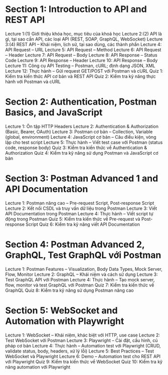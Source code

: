 # Section 1: Introduction to API and REST API

Lecture 1:(1) Giới thiệu khóa học, mục tiêu của khoá học
Lecture 2:(2) API là gì, tại sao cần API, các loại API (REST, SOAP, GraphQL, WebSocket)
Lecture 3:(4) REST API – Khái niệm, lịch sử, tại sao dùng, các thành phần
Lecture 4: API Request – URL
Lecture 5: API Request – Method
Lecture 6: API Request – Header
Lecture 7: API Request – Body
Lecture 8: API Response – Status Code
Lecture 9: API Response – Header
Lecture 10: API Response – Body
Lecture 11: Công cụ API Testing – Postman, cURL; định dạng JSON, XML
Lecture 12: Thực hành – Gửi request GET/POST với Postman và cURL
Quiz 1: Kiểm tra kiến thức API cơ bản và REST API
Quiz 2: Kiểm tra kỹ năng thực hành với Postman và cURL

# Section 2: Authentication, Postman Basics, and JavaScript

Lecture 1: Ôn tập HTTP Headers
Lecture 2: Authentication & Authorization (Basic, Bearer, OAuth)
Lecture 3: Postman cơ bản – Collection, Variable (global, environment)
Lecture 4: JavaScript cơ bản – Câu điều kiện, vòng lặp cho test script
Lecture 5: Thực hành – Viết test case với Postman (status code, response body)
Quiz 3: Kiểm tra kiến thức về Authentication & Authorization
Quiz 4: Kiểm tra kỹ năng sử dụng Postman và JavaScript cơ bản

# Section 3: Postman Advanced 1 and API Documentation

Lecture 1: Postman nâng cao – Pre-request Script, Post-response Script
Lecture 2: Kết nối CSDL và truy vấn dữ liệu trong Postman
Lecture 3: Viết API Documentation trong Postman
Lecture 4: Thực hành – Viết script tự động trong Postman
Quiz 5: Kiểm tra kiến thức về Pre-request và Post-response Script
Quiz 6: Kiểm tra kỹ năng viết API Documentation

# Section 4: Postman Advanced 2, GraphQL, Test GraphQL với Postman

Lecture 1: Postman Features – Visualization, Body Data Types, Mock Server, Flow, Monitor
Lecture 2: GraphQL – Khái niệm và cách sử dụng
Lecture 3: Test GraphQL API với Postman
Lecture 4: Thực hành – Tạo mock server, flow, monitor và test GraphQL với Postman
Quiz 7: Kiểm tra kiến thức về GraphQL
Quiz 8: Kiểm tra kỹ năng sử dụng Postman nâng cao

# Section 5: WebSocket and Automation with Playwright

Lecture 1: WebSocket – Khái niệm, khác biệt với HTTP, use case
Lecture 2: Test WebSocket với Postman
Lecture 3: Playwright – Cài đặt, cấu hình, cú pháp cơ bản
Lecture 4: Thực hành – Automation test với Playwright (CRUD, validate status, body, headers, xử lý lỗi)
Lecture 5: Best Practices – Test WebSocket và Playwright
Lecture 6: Demo – Automation test cho REST API với Playwright
Quiz 9: Kiểm tra kiến thức về WebSocket
Quiz 10: Kiểm tra kỹ năng automation với Playwright

